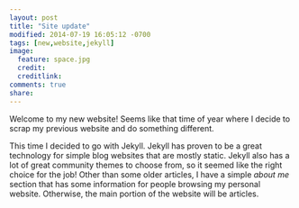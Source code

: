 ```yaml
---
layout: post
title: "Site update"
modified: 2014-07-19 16:05:12 -0700
tags: [new,website,jekyll]
image:
  feature: space.jpg
  credit: 
  creditlink: 
comments: true
share: 
---
```


Welcome to my new website! Seems like that time of year where I decide to scrap my previous website and do something different.

This time I decided to go with Jekyll. Jekyll has proven to be a great technology for simple blog websites that are mostly static. Jekyll also has a lot of great community themes to choose from, so it seemed like the right choice for the job! Other than some older articles, I have a simple _about me_ section that has some information for people browsing my personal website. Otherwise, the main portion of the website will be articles.
